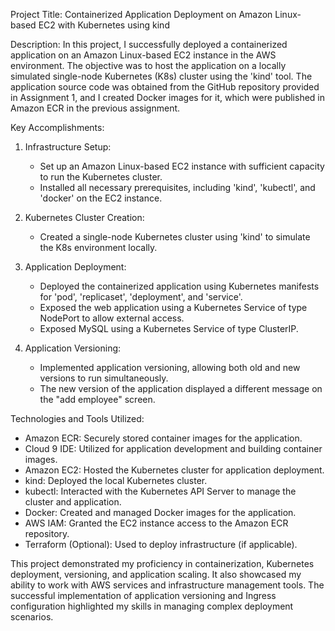 Project Title: Containerized Application Deployment on Amazon Linux-based EC2 with Kubernetes using kind

Description: 
In this project, I successfully deployed a containerized application on an Amazon Linux-based EC2 instance in the AWS environment. The objective was to host the application on a locally simulated single-node Kubernetes (K8s) cluster using the 'kind' tool. The application source code was obtained from the GitHub repository provided in Assignment 1, and I created Docker images for it, which were published in Amazon ECR in the previous assignment.

Key Accomplishments:

1. Infrastructure Setup:
   - Set up an Amazon Linux-based EC2 instance with sufficient capacity to run the Kubernetes cluster.
   - Installed all necessary prerequisites, including 'kind', 'kubectl', and 'docker' on the EC2 instance.

2. Kubernetes Cluster Creation:
   - Created a single-node Kubernetes cluster using 'kind' to simulate the K8s environment locally.

3. Application Deployment:
   - Deployed the containerized application using Kubernetes manifests for 'pod', 'replicaset', 'deployment', and 'service'.
   - Exposed the web application using a Kubernetes Service of type NodePort to allow external access.
   - Exposed MySQL using a Kubernetes Service of type ClusterIP.

4. Application Versioning:
   - Implemented application versioning, allowing both old and new versions to run simultaneously.
   - The new version of the application displayed a different message on the "add employee" screen.


Technologies and Tools Utilized:

- Amazon ECR: Securely stored container images for the application.
- Cloud 9 IDE: Utilized for application development and building container images.
- Amazon EC2: Hosted the Kubernetes cluster for application deployment.
- kind: Deployed the local Kubernetes cluster.
- kubectl: Interacted with the Kubernetes API Server to manage the cluster and application.
- Docker: Created and managed Docker images for the application.
- AWS IAM: Granted the EC2 instance access to the Amazon ECR repository.
- Terraform (Optional): Used to deploy infrastructure (if applicable).

This project demonstrated my proficiency in containerization, Kubernetes deployment, versioning, and application scaling. It also showcased my ability to work with AWS services and infrastructure management tools. The successful implementation of application versioning and Ingress configuration highlighted my skills in managing complex deployment scenarios.
